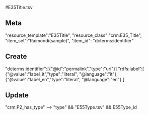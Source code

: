 #E35Title.tsv

## Meta
"resource_template":"E35Title",
"resource_class":"crm:E35_Title",
"item_set":"Raimondi(sample)",
"item_id": "dcterms:identifier"

## Create
"dcterms:identifier":[{"@id":"permalink","type":"uri"}]
"rdfs:label”:[
{"@value":"label_it","type":"literal", "@language":"it"},
{"@value":"label_en","type":"literal", "@language":"en"}
]

## Update
"crm:P2_has_type" --> "type" && "E55Type.tsv" && E55Type_id